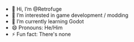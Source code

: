 - 👋 Hi, I’m @Retrofuge
- 👀 I’m interested in game development / modding
- 🌱 I’m currently learning Godot
- 😄 Pronouns: He/Him
- ⚡ Fun fact: There's none

<!---
Retrofuge/Retrofuge is a ✨ special ✨ repository because its `README.md` (this file) appears on your GitHub profile.
You can click the Preview link to take a look at your changes.
--->
